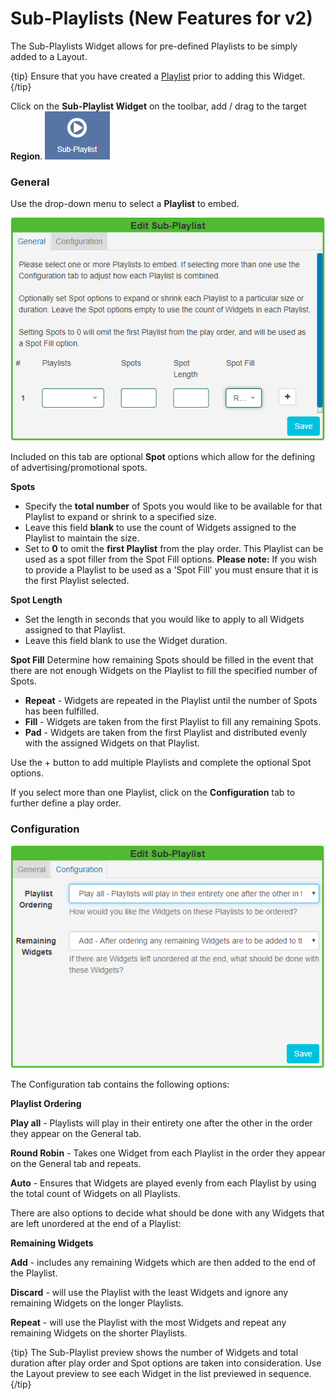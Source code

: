 <!--toc=widgets-->

# Sub-Playlists (New Features for v2)

The Sub-Playlists Widget allows for pre-defined Playlists to be simply added to a Layout.

{tip}
Ensure that you have created a  [Playlist](media_playlists.html) prior to adding this Widget.
{/tip}

Click on the **Sub-Playlist Widget** on the  toolbar, add / drag to the target **Region**. ![Sub-Playlist Widget](img/v2_media_subplaylist_widget.png)

### General

Use the drop-down menu to select a **Playlist** to embed.

![Spots Configuration](img/v2_media_subplaylist_spots.png)

Included on this tab are optional **Spot** options which allow for the defining of advertising/promotional spots.

**Spots**

- Specify the **total number** of Spots you would like to be available for that Playlist to expand or shrink to a specified size.
- Leave this field **blank** to use the count of Widgets assigned to the Playlist to maintain the size.
- Set to **0** to omit the **first Playlist** from the play order. This Playlist can be used as a spot filler from the Spot Fill options. **Please note:** If you wish to provide a Playlist to be used as a 'Spot Fill' you must ensure that it is the first Playlist selected.

**Spot Length**

- Set the length in seconds that you would like to apply to all Widgets assigned to that Playlist. 
- Leave this field blank to use the Widget duration.

**Spot Fill** 
Determine how remaining Spots should be filled in the event that there are not enough Widgets on the Playlist to fill the specified number of Spots.

- **Repeat** - Widgets are repeated in the Playlist until the number of Spots has been fulfilled.
- **Fill** - Widgets are taken from the first Playlist to fill any remaining Spots.
- **Pad** - Widgets are taken from the first Playlist and distributed evenly with the assigned Widgets on that Playlist.

 Use the + button to add multiple Playlists and complete the optional Spot options.

If you select more than one Playlist, click on the **Configuration** tab to further define a play order.

### Configuration

![Sub-Playlist Configuration](img/v2_media_subplaylist_configuration.png)

The Configuration tab contains the following options:

**Playlist Ordering**

**Play all** - Playlists will play in their entirety one after the other in the order they appear on the General tab.

**Round Robin** - Takes one Widget from each Playlist in the order they appear on the General tab and repeats.

**Auto** - Ensures that Widgets are played evenly from each Playlist by using the total count of Widgets on all Playlists.

There are also options to decide what should be done with any Widgets that are left unordered at the end of a Playlist:

**Remaining Widgets**

**Add** - includes any remaining Widgets which are then added to the end of the Playlist.

**Discard** - will use the Playlist with the least Widgets and ignore any remaining Widgets on the longer Playlists. 

**Repeat** - will use the Playlist with the most Widgets and repeat any remaining Widgets on the shorter Playlists.

{tip}
The Sub-Playlist preview shows the number of Widgets and total duration after play order and Spot options are taken into consideration. Use the Layout preview to see each Widget in the list previewed in sequence.
{/tip}



